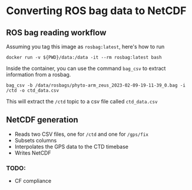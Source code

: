 # Converting ROS bag data to NetCDF

## ROS bag reading workflow

Assuming you tag this image as `rosbag:latest`, here's how to run

```
docker run -v ${PWD}/data:/data -it --rm rosbag:latest bash
```

Inside the container, you can use the command `bag_csv` to extract information from a rosbag.

```
bag_csv -b /data/rosbags/phyto-arm_zeus_2023-02-09-19-11-39_0.bag -i /ctd -o ctd_data.csv
```

This will extract the `/ctd` topic to a csv file called `ctd_data.csv`

## NetCDF generation

* Reads two CSV files, one for `/ctd` and one for `/gps/fix`
* Subsets columns
* Interpolates the GPS data to the CTD timebase
* Writes NetCDF

### TODO:

* CF compliance
